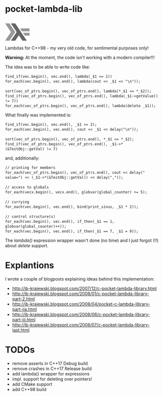 # pocket-lambda-lib
[comment]: # " ![lambda pic](haskell-logo.png) "
<img src="haskell-logo.png" alt="lambda pic" width="80"/><br/>Lambdas for C++98 - my very old code, for sentimental purposes only!

**Warning:** At the moment, the code isn't working with a modern compiler!!!

The idea was to be able to write code like:

    find_if(vec.begin(), vec.end(), lambda(_$1 <= 2))
    for_each(vec.begin(), vec.end(), lambda(cout << _$1 << "\n"));

    sort(vec_of_ptrs.begin(), vec_of_ptrs.end(), lambda(*_$1 <= *_$2));
    find_if(vec_of_ptrs.begin(), vec_of_ptrs.end(), lambda(_$1->getValue() != 7))
    for_each(vec_of_ptrs.begin(), vec_of_ptrs.end(), lambda(delete _$1));

What finally was implemented is:

    find_if(vec.begin(), vec.end(), _$1 <= 2);
    for_each(vec.begin(), vec.end(), cout << _$1 << delay("\n")); 

    sort(vec_of_ptrs.begin(), vec_of_ptrs.end(), *_$1 <= *_$2);
    find_if(vec_of_ptrs.begin(), vec_of_ptrs.end(), _$1->*(&TestObj::getVal) != 7)

and, additionally:

    // printing for members 
    for_each(vec_of_ptrs.begin(), vec_of_ptrs.end(), cout << delay(" value=") << (_$1->*(&TestObj::getVal)) << delay(","));

    // access to globals
    for_each(vecx.begin(), vecx.end(), globvar(global_counter) += 5);

    // currying
    for_each(vec.begin(), vec.end(), bind(print_sinus, _$1 * 2));

    // control structure(s)
    for_each(vec.begin(), vec.end(), if_then(_$1 == 1, globvar(global_counter)++));
    for_each(vec.begin(), vec.end(), if_then(_$1 == 7, _$1 = 9));

The *lambda()* expression wrapper wasn't done (no time) and I just forgot (!!) about *delete* support.

# Explantions

I wrote a couple of blogposts explaining ideas behind this implementation:

 - http://ib-krajewski.blogspot.com/2007/12/c-pocket-lambda-library.html
 - http://ib-krajewski.blogspot.com/2008/01/c-pocket-lambda-library-part-2.html
 - http://ib-krajewski.blogspot.com/2008/04/pocket-c-lambda-library-part-iia.html
 - http://ib-krajewski.blogspot.com/2008/06/c-pocket-lambda-library-part-iii.html
 - http://ib-krajewski.blogspot.com/2008/07/c-pocket-lambda-library-last.html

# TODOs

 - remove asserts in C++17 Debug build
 - remove crashes in C++17 Release build
 - add lambda() wrapper for expressions
 - impl. support for deleting over pointers!
 - add CMake support
 - add C++98 build
